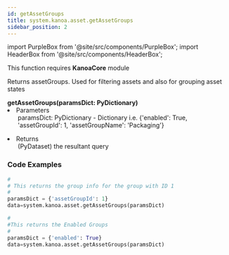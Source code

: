 ```yaml
---
id: getAssetGroups
title: system.kanoa.asset.getAssetGroups
sidebar_position: 2
---
```

import PurpleBox from '@site/src/components/PurpleBox';
import HeaderBox from '@site/src/components/HeaderBox';

<PurpleBox>This function requires <b>KanoaCore</b> module</PurpleBox>

<HeaderBox header="Description">Returns assetGroups. Used for filtering assets and also for grouping asset states</HeaderBox>

<HeaderBox header="Syntax">
    <b>getAssetGroups(paramsDict: PyDictionary)</b>
    <li> Parameters <br />
        <ul> paramsDict: PyDictionary - Dictionary i.e. &#123;'enabled': True, 'assetGroupId': 1, 'assetGroupName': 'Packaging'} </ul>
    </li>
    <li> Returns <br />
        <ul> (PyDataset) the resultant query <br /> </ul>
    </li>
</HeaderBox>

### Code Examples

```py
#
# This returns the group info for the group with ID 1
#
paramsDict = {'assetGroupId': 1}
data=system.kanoa.asset.getAssetGroups(paramsDict)
```

```py
#
#This returns the Enabled Groups
#
paramsDict = {'enabled': True}
data=system.kanoa.asset.getAssetGroups(paramsDict)
```
